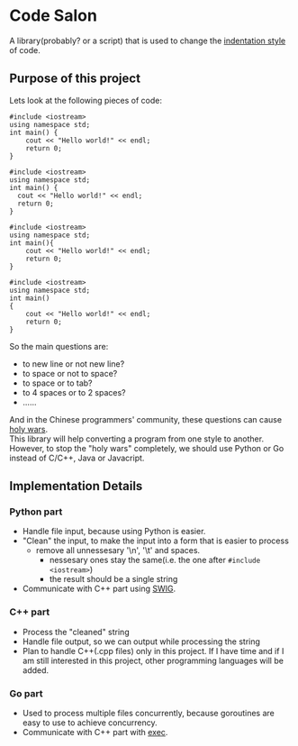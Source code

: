 # Code Salon
A library(probably? or a script) that is used to change the [indentation style](https://en.wikipedia.org/wiki/Indentation_style) of code.

## Purpose of this project
Lets look at the following pieces of code:
```
#include <iostream>
using namespace std;
int main() {
    cout << "Hello world!" << endl;
    return 0;
}
```
```
#include <iostream>
using namespace std;
int main() {
  cout << "Hello world!" << endl;
  return 0;
}
```
```
#include <iostream>
using namespace std;
int main(){
    cout << "Hello world!" << endl;
    return 0;
}
```
```
#include <iostream>
using namespace std;
int main()
{
    cout << "Hello world!" << endl;
    return 0;
}
```
So the main questions are:
* to new line or not new line?
* to space or not to space?
* to space or to tab?
* to 4 spaces or to 2 spaces?
* ......

And in the Chinese programmers' community, these questions can cause [holy wars](https://code2048.com/series/%E5%9C%A3%E6%88%98%E7%B3%BB%E5%88%97/).  
This library will help converting a program from one style to another.  
However, to stop the "holy wars" completely, we should use Python or Go instead of C/C++, Java or Javacript.  

## Implementation Details
### Python part
* Handle file input, because using Python is easier.
* "Clean" the input, to make the input into a form that is easier to process
    * remove all unnessesary '\n', '\t' and spaces.
        * nessesary ones stay the same(i.e. the one after `#include <iostream>`)
        * the result should be a single string
* Communicate with C++ part using [SWIG](http://www.swig.org/Doc1.3/Python.html).  

### C++ part
* Process the "cleaned" string
* Handle file output, so we can output while processing the string
* Plan to handle C++(.cpp files) only in this project. If I have time and if I am still interested in this project, other programming languages will be added.

### Go part
* Used to process multiple files concurrently, because goroutines are easy to use to achieve concurrency.
* Communicate with C++ part with [exec](https://tutorialedge.net/golang/executing-system-commands-with-golang/).

